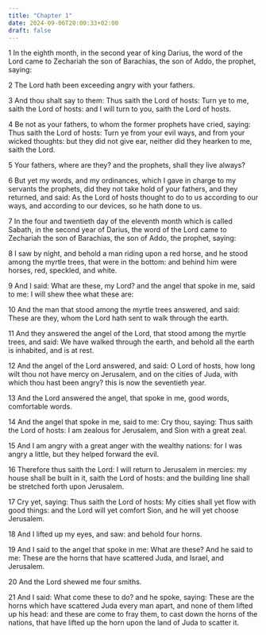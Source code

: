 ```yaml
---
title: "Chapter 1"
date: 2024-09-06T20:00:33+02:00
draft: false
---
```



1 In the eighth month, in the second year of king Darius, the word of the Lord came to Zechariah the son of Barachias, the son of Addo, the prophet, saying:

2 The Lord hath been exceeding angry with your fathers.

3 And thou shalt say to them: Thus saith the Lord of hosts: Turn ye to me, saith the Lord of hosts: and I will turn to you, saith the Lord of hosts.

4 Be not as your fathers, to whom the former prophets have cried, saying: Thus saith the Lord of hosts: Turn ye from your evil ways, and from your wicked thoughts: but they did not give ear, neither did they hearken to me, saith the Lord.

5 Your fathers, where are they? and the prophets, shall they live always?

6 But yet my words, and my ordinances, which I gave in charge to my servants the prophets, did they not take hold of your fathers, and they returned, and said: As the Lord of hosts thought to do to us according to our ways, and according to our devices, so he hath done to us.

7 In the four and twentieth day of the eleventh month which is called Sabath, in the second year of Darius, the word of the Lord came to Zechariah the son of Barachias, the son of Addo, the prophet, saying:

8 I saw by night, and behold a man riding upon a red horse, and he stood among the myrtle trees, that were in the bottom: and behind him were horses, red, speckled, and white.

9 And I said: What are these, my Lord? and the angel that spoke in me, said to me: I will shew thee what these are:

10 And the man that stood among the myrtle trees answered, and said: These are they, whom the Lord hath sent to walk through the earth.

11 And they answered the angel of the Lord, that stood among the myrtle trees, and said: We have walked through the earth, and behold all the earth is inhabited, and is at rest.

12 And the angel of the Lord answered, and said: O Lord of hosts, how long wilt thou not have mercy on Jerusalem, and on the cities of Juda, with which thou hast been angry? this is now the seventieth year.

13 And the Lord answered the angel, that spoke in me, good words, comfortable words.

14 And the angel that spoke in me, said to me: Cry thou, saying: Thus saith the Lord of hosts: I am zealous for Jerusalem, and Sion with a great zeal.

15 And I am angry with a great anger with the wealthy nations: for I was angry a little, but they helped forward the evil.

16 Therefore thus saith the Lord: I will return to Jerusalem in mercies: my house shall be built in it, saith the Lord of hosts: and the building line shall be stretched forth upon Jerusalem.

17 Cry yet, saying: Thus saith the Lord of hosts: My cities shall yet flow with good things: and the Lord will yet comfort Sion, and he will yet choose Jerusalem.

18 And I lifted up my eyes, and saw: and behold four horns.

19 And I said to the angel that spoke in me: What are these? And he said to me: These are the horns that have scattered Juda, and Israel, and Jerusalem.

20 And the Lord shewed me four smiths.

21 And I said: What come these to do? and he spoke, saying: These are the horns which have scattered Juda every man apart, and none of them lifted up his head: and these are come to fray them, to cast down the horns of the nations, that have lifted up the horn upon the land of Juda to scatter it.


